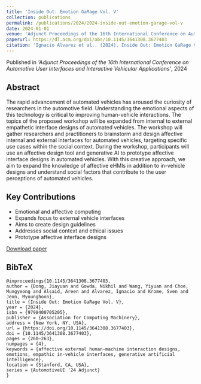 ```yaml
---
title: 'Inside Out: Emotion GaRage Vol. V'
collection: publications
permalink: /publications/2024/2024-inside-out-emotion-garage-vol-v
date: 2024-01-01
venue: 'Adjunct Proceedings of the 16th International Conference on Automotive User Interfaces and Interactive Vehicular Applications'
paperurl: https://dl.acm.org/doi/abs/10.1145/3641308.3677403
citation: 'Ignacio Alvarez et al.. (2024). Inside Out: Emotion GaRage Vol. V. Adjunct Proceedings of the 16th International Conference on Automotive User Interfaces and Interactive Vehicular Applications.'
---
```


Published in *'Adjunct Proceedings of the 16th International Conference on Automotive User Interfaces and Interactive Vehicular Applications'*, 2024

## Abstract

The rapid advancement of automated vehicles has aroused the curiosity of researchers in the automotive field. Understanding the emotional aspects of this technology is critical to improving human-vehicle interactions. The topics of the proposed workshop will be expanded from internal to external empathetic interface designs of automated vehicles. The workshop will gather researchers and practitioners to brainstorm and design affective internal and external interfaces for automated vehicles, targeting specific use cases within the social context. During the workshop, participants will use an affective design tool and generative AI to prototype affective interface designs in automated vehicles. With this creative approach, we aim to expand the knowledge of affective eHMIs in addition to in-vehicle designs and understand social factors that contribute to the user perceptions of automated vehicles.

## Key Contributions

* Emotional and affective computing
* Expands focus to external vehicle interfaces
* Aims to create design guidelines
* Addresses social context and ethical issues
* Prototype affective interface designs

[Download paper](https://dl.acm.org/doi/abs/10.1145/3641308.3677403)

## BibTeX

```
@inproceedings{10.1145/3641308.3677403,
author = {Dong, Jiayuan and Gowda, Nikhil and Wang, Yiyuan and Choe, Mungyeong and Alsaid, Areen and Alvarez, Ignacio and Krome, Sven and Jeon, Myounghoon},
title = {Inside Out: Emotion GaRage Vol. V},
year = {2024},
isbn = {9798400705205},
publisher = {Association for Computing Machinery},
address = {New York, NY, USA},
url = {https://doi.org/10.1145/3641308.3677403},
doi = {10.1145/3641308.3677403},
pages = {260–263},
numpages = {4},
keywords = {affective external human-machine interaction designs, emotions, empathic in-vehicle interfaces, generative artificial intelligence},
location = {Stanford, CA, USA},
series = {AutomotiveUI '24 Adjunct}
}
```